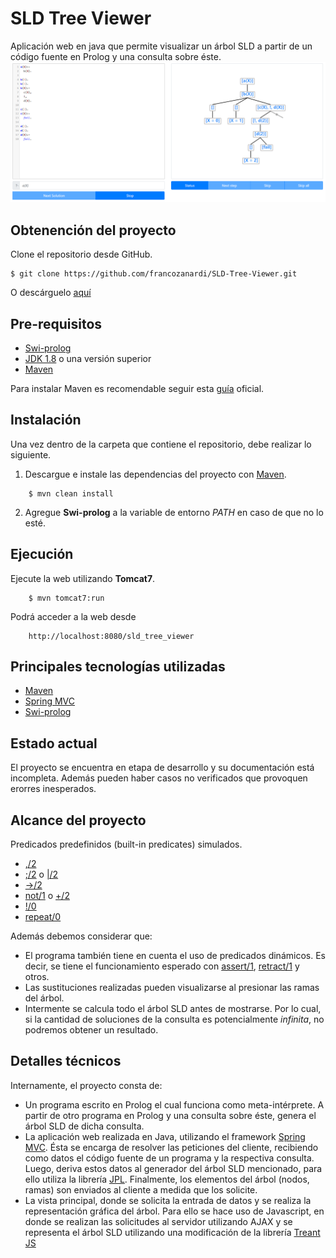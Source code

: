 # SLD Tree Viewer
Aplicación web en java que permite visualizar un árbol SLD a partir de un código fuente en Prolog y una consulta sobre éste.
![Ejemplo en ejecución](/images/example.png)

## Obtenención del proyecto
Clone el repositorio desde GitHub.
```
$ git clone https://github.com/francozanardi/SLD-Tree-Viewer.git
```

O descárguelo [aquí](https://github.com/francozanardi/SLD-Tree-Viewer/archive/master.zip)

## Pre-requisitos
* [Swi-prolog](https://www.swi-prolog.org/download/stable)
* [JDK 1.8](https://www.oracle.com/java/technologies/javase-jdk8-downloads.html) o una versión superior
* [Maven](http://maven.apache.org/download.cgi)

Para instalar Maven es recomendable seguir esta [guía](http://maven.apache.org/install.html) oficial.

## Instalación
Una vez dentro de la carpeta que contiene el repositorio, debe realizar lo siguiente.
1. Descargue e instale las dependencias del proyecto con [Maven](http://maven.apache.org/).
```
    $ mvn clean install
```
2. Agregue **Swi-prolog** a la variable de entorno _PATH_ en caso de que no lo esté.

## Ejecución
Ejecute la web utilizando **Tomcat7**.
```
    $ mvn tomcat7:run
```
Podrá acceder a la web desde 
```
    http://localhost:8080/sld_tree_viewer
```

## Principales tecnologías utilizadas
* [Maven](http://maven.apache.org/)
* [Spring MVC](https://spring.io/)
* [Swi-prolog](https://www.swi-prolog.org/)

## Estado actual
El proyecto se encuentra en etapa de desarrollo y su documentación está incompleta. Además pueden haber casos no verificados que provoquen erorres inesperados.

## Alcance del proyecto
Predicados predefinidos (built-in predicates) simulados.
* [,/2](https://www.swi-prolog.org/pldoc/doc_for?object=(%27,%27)/2)
* [;/2](https://www.swi-prolog.org/pldoc/doc_for?object=(%3B)/2) o [|/2](https://www.swi-prolog.org/pldoc/doc_for?object=(%27%7C%27)/2)
* [->/2](https://www.swi-prolog.org/pldoc/doc_for?object=(-%3E)/2)
* [not/1](https://www.swi-prolog.org/pldoc/man?predicate=not/1) o [\+/2](https://www.swi-prolog.org/pldoc/man?predicate=%5C%2B/1)
* [!/0](https://www.swi-prolog.org/pldoc/doc_for?object=!/0)
* [repeat/0](https://www.swi-prolog.org/pldoc/doc_for?object=repeat/0)

Además debemos considerar que:
* El programa también tiene en cuenta el uso de predicados dinámicos. Es decir, se tiene el funcionamiento esperado con [assert/1](https://www.swi-prolog.org/pldoc/man?predicate=assert/1), [retract/1](https://www.swi-prolog.org/pldoc/doc_for?object=retract/1) y otros.
* Las sustituciones realizadas pueden visualizarse al presionar las ramas del árbol.
* Intermente se calcula todo el árbol SLD antes de mostrarse. Por lo cual, si la cantidad de soluciones de la consulta es potencialmente _infinita_, no podremos obtener un resultado.

## Detalles técnicos
Internamente, el proyecto consta de:
* Un programa escrito en Prolog el cual funciona como meta-intérprete. A partir de otro programa en Prolog y una consulta sobre éste, genera el árbol SLD de dicha consulta.
* La aplicación web realizada en Java, utilizando el framework [Spring MVC](https://spring.io/). Ésta se encarga de resolver las peticiones del cliente, recibiendo como datos el código fuente de un programa y la respectiva consulta. Luego, deriva estos datos al generador del árbol SLD mencionado, para ello utiliza la librería [JPL](https://jpl7.org/). Finalmente, los elementos del árbol (nodos, ramas) son enviados al cliente a medida que los solicite.
* La vista principal, donde se solicita la entrada de datos y se realiza la representación gráfica del árbol. Para ello se hace uso de Javascript, en donde se realizan las solicitudes al servidor utilizando AJAX y se representa el árbol SLD utilizando una modificación de la librería [Treant JS](https://fperucic.github.io/treant-js/)

